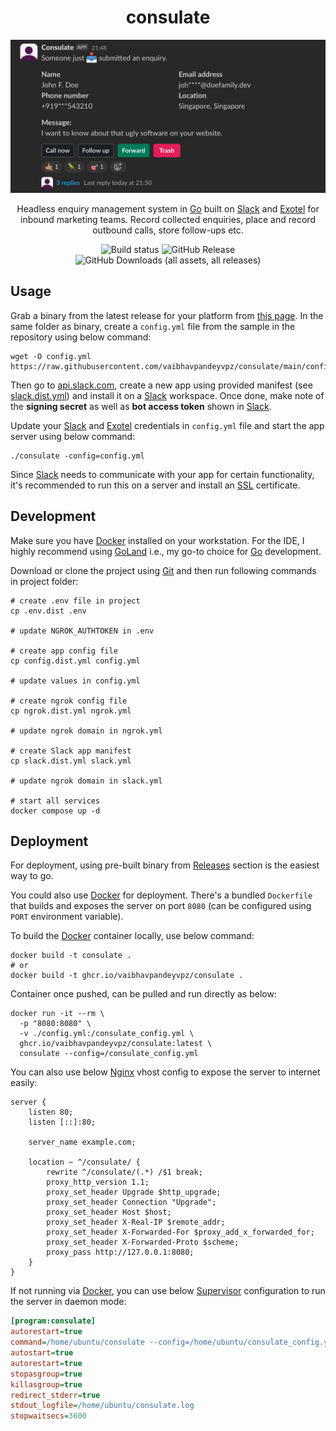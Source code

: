 <h1 align="center">consulate</h1>

[![Screenshot](https://raw.githubusercontent.com/vaibhavpandeyvpz/consulate/main/screenshot.png)](https://raw.githubusercontent.com/vaibhavpandeyvpz/consulate/main/screenshot.png)

<p align="center">
Headless enquiry management system in <a href="https://go.dev/">Go</a> built on <a href="https://slack.com/intl/en-in/">Slack</a> and <a href="https://exotel.com/">Exotel</a> for inbound marketing teams.
Record collected enquiries, place and record outbound calls, store follow-ups etc.
</p>

<p align="center">
<img alt="Build status" src="https://github.com/vaibhavpandeyvpz/consulate/workflows/Release/badge.svg">
<img alt="GitHub Release" src="https://img.shields.io/github/v/release/vaibhavpandeyvpz/consulate">
<img alt="GitHub Downloads (all assets, all releases)" src="https://img.shields.io/github/downloads/vaibhavpandeyvpz/consulate/total">
</p>

## Usage

Grab a binary from the latest release for your platform from [this page](https://github.com/vaibhavpandeyvpz/consulate/releases/latest).
In the same folder as binary, create a `config.yml` file from the sample in the repository using below command:

```shell
wget -O config.yml https://raw.githubusercontent.com/vaibhavpandeyvpz/consulate/main/config.dist.yml
```

Then go to [api.slack.com](https://api.slack.com/), create a new app using provided manifest (see [slack.dist.yml](slack.dist.yml)) and install it on a [Slack](https://slack.com/intl/en-in/) workspace.
Once done, make note of the **signing secret** as well as **bot access token** shown in [Slack](https://slack.com/intl/en-in/).

Update your [Slack](https://slack.com/intl/en-in/) and [Exotel](https://exotel.com/) credentials in `config.yml` file and start the app server using below command:

```shell
./consulate -config=config.yml
```

Since [Slack](https://slack.com/intl/en-in/) needs to communicate with your app for certain functionality, it's recommended to run this on a server and install an [SSL](https://letsencrypt.org/) certificate.

## Development

Make sure you have [Docker](https://www.docker.com/) installed on your workstation.
For the IDE, I highly recommend using [GoLand](https://www.jetbrains.com/go/) i.e., my go-to choice for [Go](https://go.dev) development.

Download or clone the project using [Git](https://git-scm.com/) and then run following commands in project folder:

```shell
# create .env file in project
cp .env.dist .env

# update NGROK_AUTHTOKEN in .env

# create app config file
cp config.dist.yml config.yml

# update values in config.yml

# create ngrok config file
cp ngrok.dist.yml ngrok.yml

# update ngrok domain in ngrok.yml

# create Slack app manifest
cp slack.dist.yml slack.yml

# update ngrok domain in slack.yml

# start all services
docker compose up -d
```

## Deployment

For deployment, using pre-built binary from [Releases](https://github.com/vaibhavpandeyvpz/consulate/releases) section is the easiest way to go.

You could also use [Docker](https://www.docker.com/) for deployment. There's a bundled `Dockerfile` that builds and exposes the server on port `8080` (can be configured using `PORT` environment variable).

To build the [Docker](https://www.docker.com/) container locally, use below command:

```shell
docker build -t consulate .
# or 
docker build -t ghcr.io/vaibhavpandeyvpz/consulate .
```

Container once pushed, can be pulled and run directly as below:

```shell
docker run -it --rm \
  -p "8080:8080" \
  -v ./config.yml:/consulate_config.yml \
  ghcr.io/vaibhavpandeyvpz/consulate:latest \
  consulate --config=/consulate_config.yml
```

You can also use below [Nginx](https://nginx.org/en/) vhost config to expose the server to internet easily:

```text
server {
    listen 80;
    listen [::]:80;

    server_name example.com;

    location ~ ^/consulate/ {
        rewrite ^/consulate/(.*) /$1 break;
        proxy_http_version 1.1;
        proxy_set_header Upgrade $http_upgrade;
        proxy_set_header Connection "Upgrade";
        proxy_set_header Host $host;
        proxy_set_header X-Real-IP $remote_addr;
        proxy_set_header X-Forwarded-For $proxy_add_x_forwarded_for;
        proxy_set_header X-Forwarded-Proto $scheme;
        proxy_pass http://127.0.0.1:8080;
    }
}
```

If not running via [Docker](https://www.docker.com/), you can use below [Supervisor](https://supervisord.org/) configuration to run the server in daemon mode:

```ini
[program:consulate]
autorestart=true
command=/home/ubuntu/consulate --config=/home/ubuntu/consulate_config.yml
autostart=true
autorestart=true
stopasgroup=true
killasgroup=true
redirect_stderr=true
stdout_logfile=/home/ubuntu/consulate.log
stopwaitsecs=3600
```
